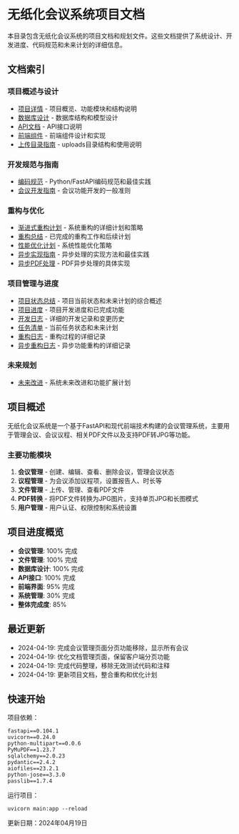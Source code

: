 # 无纸化会议系统项目文档

本目录包含无纸化会议系统的项目文档和规划文件。这些文档提供了系统设计、开发进度、代码规范和未来计划的详细信息。

## 文档索引

### 项目概述与设计
- [项目详情](./project.md) - 项目概览、功能模块和结构说明
- [数据库设计](./database_design.md) - 数据库结构和模型设计
- [API文档](./api_documentation.md) - API接口说明
- [前端组件](./frontend_components.md) - 前端组件设计和实现
- [上传目录指南](./uploads_directory_guide.md) - uploads目录结构和使用说明

### 开发规范与指南
- [编码规范](./coding_standards.md) - Python/FastAPI编码规范和最佳实践
- [会议开发指南](./meeting_development_guidelines.md) - 会议功能开发的一般准则

### 重构与优化
- [渐进式重构计划](./progressive_refactoring_plan.md) - 系统重构的详细计划和策略
- [重构总结](./refactoring_summary.md) - 已完成的重构工作和后续计划
- [性能优化计划](./performance_optimization_plan.md) - 系统性能优化策略
- [异步实现指南](./async_implementation_guide.md) - 异步处理的实现方法和最佳实践
- [异步PDF处理](./async_pdf_processing.md) - PDF异步处理的具体实现

### 项目管理与进度
- [项目状态总结](./project_status_summary.md) - 项目当前状态和未来计划的综合概述
- [项目进度](./project_progress.md) - 项目开发进度和已完成功能
- [开发日志](./development_log.md) - 详细的开发记录和变更历史
- [任务清单](./tasks_todo.md) - 当前任务状态和未来计划
- [重构日志](./refactoring_log.md) - 重构过程的详细记录
- [异步重构日志](./refactoring_log_async.md) - 异步功能重构的详细记录

### 未来规划
- [未来改进](./future_improvements.md) - 系统未来改进和功能扩展计划

## 项目概述

无纸化会议系统是一个基于FastAPI和现代前端技术构建的会议管理系统，主要用于管理会议、会议议程、相关PDF文件以及支持PDF转JPG等功能。

### 主要功能模块

1. **会议管理** - 创建、编辑、查看、删除会议，管理会议状态
2. **议程管理** - 为会议添加议程项，设置报告人、时长等
3. **文件管理** - 上传、管理、查看PDF文件
4. **PDF转换** - 将PDF文件转换为JPG图片，支持单页JPG和长图模式
5. **用户管理** - 用户认证、权限控制和系统设置

## 项目进度概览

- **会议管理**: 100% 完成
- **文件管理**: 100% 完成
- **数据库设计**: 100% 完成
- **API接口**: 100% 完成
- **前端界面**: 95% 完成
- **系统管理**: 30% 完成
- **整体完成度**: 85%

## 最近更新

- 2024-04-19: 完成会议管理页面分页功能移除，显示所有会议
- 2024-04-19: 优化文档管理页面，保留客户端分页功能
- 2024-04-19: 完成代码整理，移除无效测试代码和注释
- 2024-04-19: 更新项目文档，整合重构和优化计划

## 快速开始

项目依赖：
```
fastapi==0.104.1
uvicorn==0.24.0
python-multipart==0.0.6
PyMuPDF==1.23.7
sqlalchemy==2.0.23
pydantic==2.4.2
aiofiles==23.2.1
python-jose==3.3.0
passlib==1.7.4
```

运行项目：
```
uvicorn main:app --reload
```

更新日期：2024年04月19日
